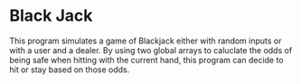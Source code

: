 # Black Jack

This program simulates a game of Blackjack either with random inputs or with a user and a dealer. By using two global arrays to caluclate the odds of being safe when hitting with the current hand, this program can decide to hit or stay based on those odds.
